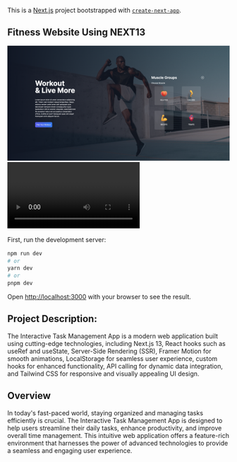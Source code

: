 This is a [Next.js](https://nextjs.org/) project bootstrapped with [`create-next-app`](https://github.com/vercel/next.js/tree/canary/packages/create-next-app).

## Fitness Website Using NEXT13

![alt text](./public/shot.png)
![alt text](./public/video.mov)

First, run the development server:

```bash
npm run dev
# or
yarn dev
# or
pnpm dev
```

Open [http://localhost:3000](http://localhost:3000) with your browser to see the result.

## Project Description:

The Interactive Task Management App is a modern web application built using cutting-edge technologies, including Next.js 13, React hooks such as useRef and useState, Server-Side Rendering (SSR), Framer Motion for smooth animations, LocalStorage for seamless user experience, custom hooks for enhanced functionality, API calling for dynamic data integration, and Tailwind CSS for responsive and visually appealing UI design.

## Overview

In today's fast-paced world, staying organized and managing tasks efficiently is crucial. The Interactive Task Management App is designed to help users streamline their daily tasks, enhance productivity, and improve overall time management. This intuitive web application offers a feature-rich environment that harnesses the power of advanced technologies to provide a seamless and engaging user experience.
